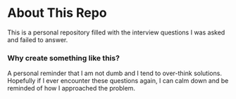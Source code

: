 # About This Repo
This is a personal repository filled with the interview questions I was asked and failed to answer.

### Why create something like this?
A personal reminder that I am not dumb and I tend to over-think solutions. Hopefully if I ever encounter these questions
again, I can calm down and be reminded of how I approached the problem.